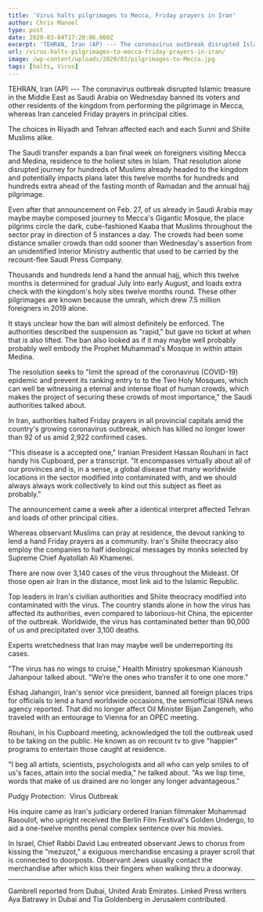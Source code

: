 ```yaml
---
title: 'Virus halts pilgrimages to Mecca, Friday prayers in Iran'
author: Chris Manoel
type: post
date: 2020-03-04T17:20:06.000Z
excerpt: 'TEHRAN, Iran (AP) --- The coronavirus outbreak disrupted Islamic worship in the Middle East as Saudi Arabia on Wednesday banned its citizens and other residents of the kingdom from performing the pilgrimage in Mecca, while Iran canceled Friday prayers in major cities.The decisions in Riyadh and Tehran affected both Sunni and Shiite Muslims alike.The Saudi&hellip;'
url: /virus-halts-pilgrimages-to-mecca-friday-prayers-in-iran/
image: /wp-content/uploads/2020/03/pilgrimages-to-Mecca.jpg
tags: [halts, Virus]
---
```


TEHRAN, Iran (AP) --- The coronavirus outbreak disrupted Islamic treasure in the Middle East as Saudi Arabia on Wednesday banned its voters and other residents of the kingdom from performing the pilgrimage in Mecca, whereas Iran canceled Friday prayers in principal cities.

The choices in Riyadh and Tehran affected each and each Sunni and Shiite Muslims alike.

The Saudi transfer expands a ban final week on foreigners visiting Mecca and Medina, residence to the holiest sites in Islam. That resolution alone disrupted journey for hundreds of Muslims already headed to the kingdom and potentially impacts plans later this twelve months for hundreds and hundreds extra ahead of the fasting month of Ramadan and the annual hajj pilgrimage.

Even after that announcement on Feb. 27, of us already in Saudi Arabia may maybe maybe composed journey to Mecca's Gigantic Mosque, the place pilgrims circle the dark, cube-fashioned Kaaba that Muslims throughout the sector pray in direction of 5 instances a day. The crowds had been some distance smaller crowds than odd sooner than Wednesday's assertion from an unidentified Interior Ministry authentic that used to be carried by the recount-flee Saudi Press Company.

Thousands and hundreds lend a hand the annual hajj, which this twelve months is determined for gradual July into early August, and loads extra check with the kingdom's holy sites twelve months round. These other pilgrimages are known because the umrah, which drew 7.5 million foreigners in 2019 alone.

It stays unclear how the ban will almost definitely be enforced. The authorities described the suspension as "rapid," but gave no ticket at when that is also lifted. The ban also looked as if it may maybe well probably probably well embody the Prophet Muhammad's Mosque in within attain Medina.

The resolution seeks to "limit the spread of the coronavirus (COVID-19) epidemic and prevent its ranking entry to to the Two Holy Mosques, which can well be witnessing a eternal and intense float of human crowds, which makes the project of securing these crowds of most importance," the Saudi authorities talked about.

In Iran, authorities halted Friday prayers in all provincial capitals amid the country's growing coronavirus outbreak, which has killed no longer lower than 92 of us amid 2,922 confirmed cases.

"This disease is a accepted one," Iranian President Hassan Rouhani in fact handy his Cupboard, per a transcript. "It encompasses virtually about all of our provinces and is, in a sense, a global disease that many worldwide locations in the sector modified into contaminated with, and we should always always work collectively to kind out this subject as fleet as probably."

The announcement came a week after a identical interpret affected Tehran and loads of other principal cities.

Whereas observant Muslims can pray at residence, the devout ranking to lend a hand Friday prayers as a community. Iran's Shiite theocracy also employ the companies to half ideological messages by monks selected by Supreme Chief Ayatollah Ali Khamenei.

There are now over 3,140 cases of the virus throughout the Mideast. Of those open air Iran in the distance, most link aid to the Islamic Republic.

Top leaders in Iran's civilian authorities and Shiite theocracy modified into contaminated with the virus. The country stands alone in how the virus has affected its authorities, even compared to laborious-hit China, the epicenter of the outbreak. Worldwide, the virus has contaminated better than 90,000 of us and precipitated over 3,100 deaths.

Experts wretchedness that Iran may maybe well be underreporting its cases.

"The virus has no wings to cruise," Health Ministry spokesman Kianoush Jahanpour talked about. "We’re the ones who transfer it to one one more."

Eshaq Jahangiri, Iran's senior vice president, banned all foreign places trips for officials to lend a hand worldwide occasions, the semiofficial ISNA news agency reported. That did no longer affect Oil Minister Bijan Zangeneh, who traveled with an entourage to Vienna for an OPEC meeting.

Rouhani, in his Cupboard meeting, acknowledged the toll the outbreak used to be taking on the public. He known as on recount tv to give "happier" programs to entertain those caught at residence.

"I beg all artists, scientists, psychologists and all who can yelp smiles to of us's faces, attain into the social media," he talked about. "As we lisp time, words that make of us drained are no longer any longer advantageous."

Pudgy Protection:  Virus Outbreak

His inquire came as Iran's judiciary ordered Iranian filmmaker Mohammad Rasoulof, who upright received the Berlin Film Festival's Golden Undergo, to aid a one-twelve months penal complex sentence over his movies.

In Israel, Chief Rabbi David Lau entreated observant Jews to chorus from kissing the "mezuzot," a exiguous merchandise encasing a prayer scroll that is connected to doorposts. Observant Jews usually contact the merchandise after which kiss their fingers when walking thru a doorway.

* * *

Gambrell reported from Dubai, United Arab Emirates. Linked Press writers Aya Batrawy in Dubai and Tia Goldenberg in Jerusalem contributed.
